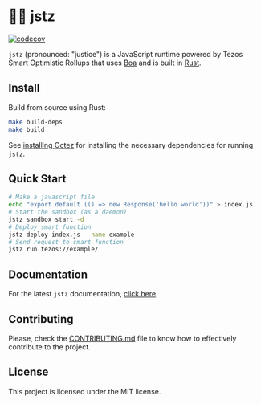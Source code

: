 # 👨‍⚖️ jstz

[![codecov](https://codecov.io/gh/jstz-dev/jstz/graph/badge.svg?token=FA7IPI5Q9J)](https://codecov.io/gh/jstz-dev/jstz)

`jstz` (pronounced: "justice") is a JavaScript runtime powered by Tezos Smart Optimistic Rollups that uses [Boa](https://boajs.dev/) and is built in [Rust](https://www.rust-lang.org/).

## Install

Build from source using Rust:

```sh
make build-deps
make build
```

See [installing Octez](/CONTRIBUTING.md#installing-octez-🐙) for installing the necessary dependencies for running `jstz`.

## Quick Start

```sh
# Make a javascript file
echo "export default (() => new Response('hello world'))" > index.js
# Start the sandbox (as a daemon)
jstz sandbox start -d
# Deploy smart function
jstz deploy index.js --name example
# Send request to smart function
jstz run tezos://example/
```

## Documentation

For the latest `jstz` documentation, [click here](https://jstz-dev.github.io/jstz/).

## Contributing

Please, check the [CONTRIBUTING.md](/CONTRIBUTING.md) file to know how to effectively contribute
to the project.

## License

This project is licensed under the MIT license.
